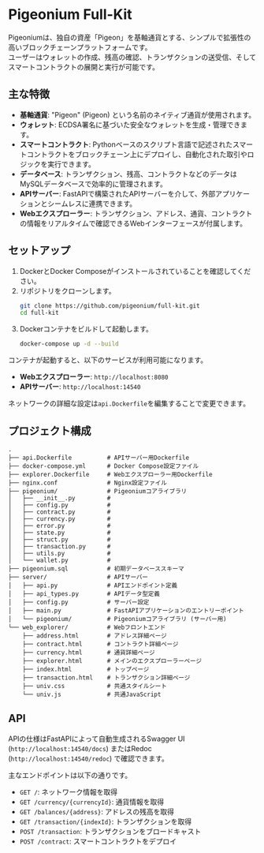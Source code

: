# Pigeonium Full-Kit

Pigeoniumは、独自の資産「Pigeon」を基軸通貨とする、シンプルで拡張性の高いブロックチェーンプラットフォームです。  
ユーザーはウォレットの作成、残高の確認、トランザクションの送受信、そしてスマートコントラクトの展開と実行が可能です。

## 主な特徴

  * **基軸通貨**: "Pigeon" (Pigeon) という名前のネイティブ通貨が使用されます。
  * **ウォレット**: ECDSA署名に基づいた安全なウォレットを生成・管理できます。
  * **スマートコントラクト**: Pythonベースのスクリプト言語で記述されたスマートコントラクトをブロックチェーン上にデプロイし、自動化された取引やロジックを実行できます。
  * **データベース**: トランザクション、残高、コントラクトなどのデータはMySQLデータベースで効率的に管理されます。
  * **APIサーバー**: FastAPIで構築されたAPIサーバーを介して、外部アプリケーションとシームレスに連携できます。
  * **Webエクスプローラー**: トランザクション、アドレス、通貨、コントラクトの情報をリアルタイムで確認できるWebインターフェースが付属します。

## セットアップ

1.  DockerとDocker Composeがインストールされていることを確認してください。
2.  リポジトリをクローンします。
    ```bash
    git clone https://github.com/pigeonium/full-kit.git
    cd full-kit
    ```
3.  Dockerコンテナをビルドして起動します。
    ```bash
    docker-compose up -d --build
    ```

コンテナが起動すると、以下のサービスが利用可能になります。

  * **Webエクスプローラー**: `http://localhost:8080`
  * **APIサーバー**: `http://localhost:14540`

ネットワークの詳細な設定は`api.Dockerfile`を編集することで変更できます。

## プロジェクト構成

```
.
├── api.Dockerfile          # APIサーバー用Dockerfile
├── docker-compose.yml      # Docker Compose設定ファイル
├── explorer.Dockerfile     # Webエクスプローラー用Dockerfile
├── nginx.conf              # Nginx設定ファイル
├── pigeonium/              # Pigeoniumコアライブラリ
│   ├── __init__.py         #
│   ├── config.py           #
│   ├── contract.py         #
│   ├── currency.py         #
│   ├── error.py            #
│   ├── state.py            #
│   ├── struct.py           #
│   ├── transaction.py      #
│   ├── utils.py            #
│   └── wallet.py           #
├── pigeonium.sql           # 初期データベーススキーマ
├── server/                 # APIサーバー
│   ├── api.py              # APIエンドポイント定義
│   ├── api_types.py        # APIデータ型定義
│   ├── config.py           # サーバー設定
│   ├── main.py             # FastAPIアプリケーションのエントリーポイント
│   └── pigeonium/          # Pigeoniumコアライブラリ (サーバー用)
└── web_explorer/           # Webフロントエンド
    ├── address.html        # アドレス詳細ページ
    ├── contract.html       # コントラクト詳細ページ
    ├── currency.html       # 通貨詳細ページ
    ├── explorer.html       # メインのエクスプローラーページ
    ├── index.html          # トップページ
    ├── transaction.html    # トランザクション詳細ページ
    ├── univ.css            # 共通スタイルシート
    └── univ.js             # 共通JavaScript
```

## API

APIの仕様はFastAPIによって自動生成されるSwagger UI (`http://localhost:14540/docs`) またはRedoc (`http://localhost:14540/redoc`) で確認できます。

主なエンドポイントは以下の通りです。

  * `GET /`: ネットワーク情報を取得
  * `GET /currency/{currencyId}`: 通貨情報を取得
  * `GET /balances/{address}`: アドレスの残高を取得
  * `GET /transaction/{indexId}`: トランザクションを取得
  * `POST /transaction`: トランザクションをブロードキャスト
  * `POST /contract`: スマートコントラクトをデプロイ
